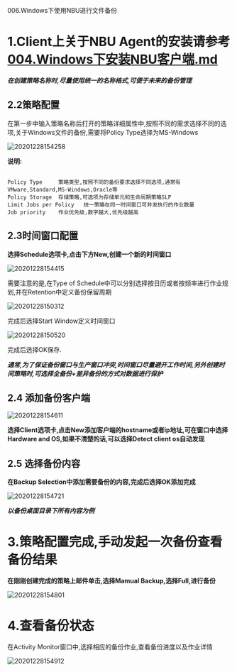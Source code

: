 006.Windows下使用NBU进行文件备份

# 1.Client上关于NBU Agent的安装请参考[004.Windows下安装NBU客户端.md](https://github.com/KillianQi/Netbackup-Courese/blob/main/Veritas%20Technical%20Support/004.Windows下安装NBU客户端.md)

***在创建策略名称时,尽量使用统一的名称格式,可便于未来的备份管理***

## 2.2策略配置

在第一步中输入策略名称后打开的策略详细属性中,按照不同的需求选择不同的选项,关于Windows文件的备份,需要将Policy Type选择为MS-Windows

![20201228154258](https://raw.githubusercontent.com/KillianQi/KillianQi-Killian-Private-Image/main/img/20201228154258.png)

**说明:**
```

Policy Type     策略类型,按照不同的备份要求选择不同选项,通常有VMware,Standard,MS-Windows,Oracle等
Policy Storage  存储策略,可选项为存储单元和生命周期策略SLP
Limit Jobs per Policy   统一策略在同一时间窗口可并发执行的作业数量
Job priority    作业优先级,数字越大,优先级越高

```

## 2.3时间窗口配置

**选择Schedule选项卡,点击下方New,创建一个新的时间窗口**

![20201228154415](https://raw.githubusercontent.com/KillianQi/KillianQi-Killian-Private-Image/main/img/20201228154415.png)


需要注意的是,在Type of Schedule中可以分别选择按日历或者按频率进行作业规划,并在Retention中定义备份保留周期


![20201228150312](https://raw.githubusercontent.com/KillianQi/KillianQi-Killian-Private-Image/main/img/20201228150312.png)


完成后选择Start Window定义时间窗口

![20201228150520](https://raw.githubusercontent.com/KillianQi/KillianQi-Killian-Private-Image/main/img/20201228150520.png)

完成后选择OK保存.

***通常,为了保证备份窗口与生产窗口冲突,时间窗口尽量避开工作时间,另外创建时间策略时,可选择全备份+差异备份的方式对数据进行保护***


## 2.4 添加备份客户端

![20201228154611](https://raw.githubusercontent.com/KillianQi/KillianQi-Killian-Private-Image/main/img/20201228154611.png)


**选择Client选项卡,点击New添加客户端的hostname或者ip地址,可在窗口中选择Hardware and OS,如果不清楚的话,可以选择Detect client os自动发现**

## 2.5 选择备份内容

**在Backup Selection中添加需要备份的内容,完成后选择OK添加完成**

![20201228154721](https://raw.githubusercontent.com/KillianQi/KillianQi-Killian-Private-Image/main/img/20201228154721.png)

***以备份桌面目录下所有内容为例***

# 3.策略配置完成,手动发起一次备份查看备份结果

**在刚刚创建完成的策略上邮件单击,选择Mamual Backup,选择Full,进行备份**


![20201228154801](https://raw.githubusercontent.com/KillianQi/KillianQi-Killian-Private-Image/main/img/20201228154801.png)


# 4.查看备份状态

在Activity Monitor窗口中,选择相应的备份作业,查看备份进度以及作业详情

![20201228154912](https://raw.githubusercontent.com/KillianQi/KillianQi-Killian-Private-Image/main/img/20201228154912.png)